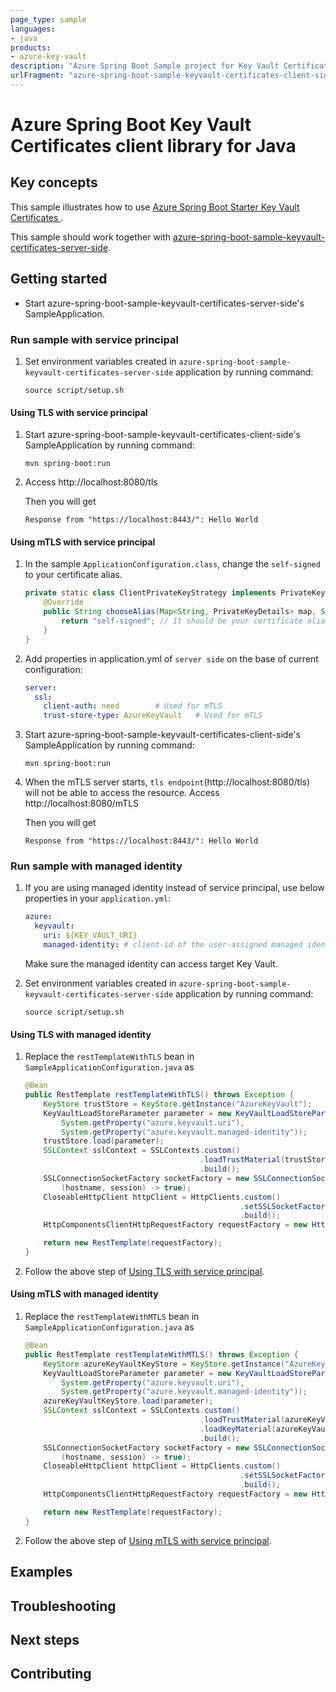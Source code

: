 ```yaml
---
page_type: sample
languages:
- java
products:
- azure-key-vault
description: "Azure Spring Boot Sample project for Key Vault Certificates client library client side"
urlFragment: "azure-spring-boot-sample-keyvault-certificates-client-side"
---
```


# Azure Spring Boot Key Vault Certificates client library for Java

## Key concepts
This sample illustrates how to use [Azure Spring Boot Starter Key Vault Certificates ][azure_spring_boot_starter_key_vault_certificates].

This sample should work together with [azure-spring-boot-sample-keyvault-certificates-server-side].

## Getting started


- Start azure-spring-boot-sample-keyvault-certificates-server-side's SampleApplication.

### Run sample with service principal
1. Set environment variables created in `azure-spring-boot-sample-keyvault-certificates-server-side` application by running command:
   ```
   source script/setup.sh
   ```
#### Using TLS with service principal
1. Start azure-spring-boot-sample-keyvault-certificates-client-side's SampleApplication by running command:
   ```
   mvn spring-boot:run
   ```
1. Access http://localhost:8080/tls

    Then you will get
    ```text
    Response from "https://localhost:8443/": Hello World
    ```

#### Using mTLS with service principal
1. In the sample `ApplicationConfiguration.class`, change the `self-signed` to your certificate alias.
    <!-- embedme ../azure-spring-boot-sample-keyvault-certificates-client-side/src/main/java/com/azure/spring/security/keyvault/certificates/sample/client/side/SampleApplicationConfiguration.java#L70-L75 -->
    ```java
    private static class ClientPrivateKeyStrategy implements PrivateKeyStrategy {
        @Override
        public String chooseAlias(Map<String, PrivateKeyDetails> map, Socket socket) {
            return "self-signed"; // It should be your certificate alias used in client-side
        }
    }
    ``` 
1. Add properties in application.yml of `server side` on the base of current configuration:
    ```yaml
    server:
      ssl:
        client-auth: need        # Used for mTLS
        trust-store-type: AzureKeyVault   # Used for mTLS   
    ```
1. Start azure-spring-boot-sample-keyvault-certificates-client-side's SampleApplication by running command:
   ```
   mvn spring-boot:run
   ```
1. When the mTLS server starts, `tls endpoint`(http://localhost:8080/tls) will not be able to access the resource. Access http://localhost:8080/mTLS

    Then you will get
    ```text
    Response from "https://localhost:8443/": Hello World
    ```

### Run sample with managed identity
1. If you are using managed identity instead of service principal, use below properties in your `application.yml`:

    ```yaml
    azure:
      keyvault:
        uri: ${KEY_VAULT_URI}
        managed-identity: # client-id of the user-assigned managed identity to use. If empty, then system-assigned managed identity will be used.
    ```
    Make sure the managed identity can access target Key Vault.
1. Set environment variables created in `azure-spring-boot-sample-keyvault-certificates-server-side` application by running command:
   ```
   source script/setup.sh
   ```

#### Using TLS with managed identity
1. Replace the `restTemplateWithTLS` bean in `SampleApplicationConfiguration.java` as
    <!-- embedme ../azure-spring-boot-sample-keyvault-certificates-client-side/src/main/java/com/azure/spring/security/keyvault/KeyVaultJcaManagedIdentitySample.java#L22-L40 -->
    ```java
    @Bean
    public RestTemplate restTemplateWithTLS() throws Exception {
        KeyStore trustStore = KeyStore.getInstance("AzureKeyVault");
        KeyVaultLoadStoreParameter parameter = new KeyVaultLoadStoreParameter(
            System.getProperty("azure.keyvault.uri"),
            System.getProperty("azure.keyvault.managed-identity"));
        trustStore.load(parameter);
        SSLContext sslContext = SSLContexts.custom()
                                           .loadTrustMaterial(trustStore, null)
                                           .build();
        SSLConnectionSocketFactory socketFactory = new SSLConnectionSocketFactory(sslContext,
            (hostname, session) -> true);
        CloseableHttpClient httpClient = HttpClients.custom()
                                                    .setSSLSocketFactory(socketFactory)
                                                    .build();
        HttpComponentsClientHttpRequestFactory requestFactory = new HttpComponentsClientHttpRequestFactory(httpClient);
    
        return new RestTemplate(requestFactory);
    }
    ```
1. Follow the above step of [Using TLS with service principal](#using-tls-with-service-principal).

#### Using mTLS with managed identity
1. Replace the `restTemplateWithMTLS` bean in `SampleApplicationConfiguration.java` as
    <!-- embedme ../azure-spring-boot-sample-keyvault-certificates-client-side/src/main/java/com/azure/spring/security/keyvault/KeyVaultJcaManagedIdentitySample.java#L42-L61 -->
    ```java
    @Bean
    public RestTemplate restTemplateWithMTLS() throws Exception {
        KeyStore azureKeyVaultKeyStore = KeyStore.getInstance("AzureKeyVault");
        KeyVaultLoadStoreParameter parameter = new KeyVaultLoadStoreParameter(
            System.getProperty("azure.keyvault.uri"),
            System.getProperty("azure.keyvault.managed-identity"));
        azureKeyVaultKeyStore.load(parameter);
        SSLContext sslContext = SSLContexts.custom()
                                           .loadTrustMaterial(azureKeyVaultKeyStore, null)
                                           .loadKeyMaterial(azureKeyVaultKeyStore, "".toCharArray(), new ClientPrivateKeyStrategy())
                                           .build();
        SSLConnectionSocketFactory socketFactory = new SSLConnectionSocketFactory(sslContext,
            (hostname, session) -> true);
        CloseableHttpClient httpClient = HttpClients.custom()
                                                    .setSSLSocketFactory(socketFactory)
                                                    .build();
        HttpComponentsClientHttpRequestFactory requestFactory = new HttpComponentsClientHttpRequestFactory(httpClient);
    
        return new RestTemplate(requestFactory);
    }
    ```
1. Follow the above step of [Using mTLS with service principal](#using-mtls-with-service-principal).

## Examples
## Troubleshooting
## Next steps
## Contributing

<!-- LINKS -->

[azure_spring_boot_starter_key_vault_certificates]: https://github.com/Azure/azure-sdk-for-java/blob/azure-spring-boot_3.6.0/sdk/spring/azure-spring-boot-starter-keyvault-certificates/README.md
[steps_to_store_certificate]: https://github.com/Azure/azure-sdk-for-java/blob/azure-spring-boot_3.6.0/sdk/spring/azure-spring-boot-starter-keyvault-certificates/README.md#creating-an-azure-key-vault
[azure-spring-boot-sample-keyvault-certificates-server-side]: https://github.com/Azure-Samples/azure-spring-boot-samples/blob/main/keyvault/azure-spring-boot-sample-keyvault-certificates-server-side
